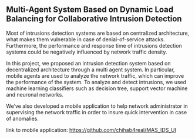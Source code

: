 ## Multi-Agent System Based on Dynamic Load Balancing for Collaborative Intrusion Detection

Most of intrusions detection systems are based on centralized architecture, what makes them vulnerable in case of denial-of-service attacks. 
Furthermore, the performance and response time of intrusions detection systems could be negatively influenced by network traffic density. 


In this project, we proposed an intrusion detection system based on decentralized architecture through a multi agent system. 
In particular, mobile agents are used to analyze the network traffic, which can improve the performance of the system. 
To analyze and detect intrusions, we used machine learning classifiers such as decision tree, support vector machine and neuronal networks. 


We’ve also developed a mobile application to help network administrator in supervising the network traffic in order to insure quick intervention in case of anomalies.


link to mobile application: https://github.com/chihab4real/MAS_IDS_UI
